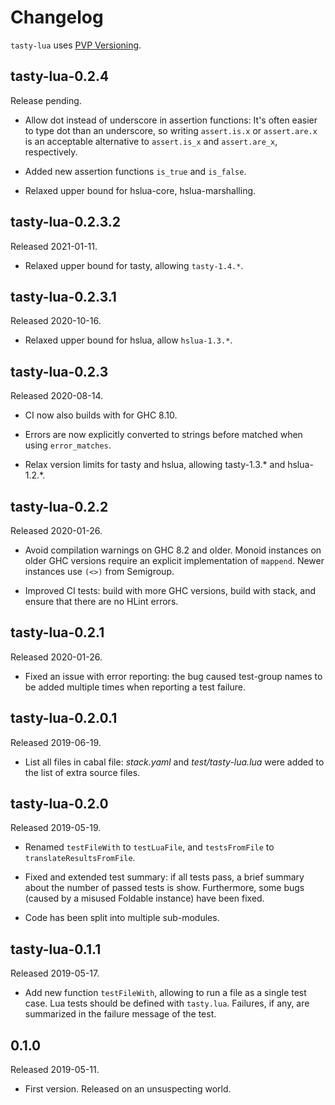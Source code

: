 # Changelog

`tasty-lua` uses [PVP Versioning][].

## tasty-lua-0.2.4

Release pending.

-   Allow dot instead of underscore in assertion functions: It's
    often easier to type dot than an underscore, so writing
    `assert.is.x` or `assert.are.x` is an acceptable alternative
    to `assert.is_x` and `assert.are_x`, respectively.

-   Added new assertion functions `is_true` and `is_false`.

-   Relaxed upper bound for hslua-core, hslua-marshalling.

## tasty-lua-0.2.3.2

Released 2021-01-11.

-   Relaxed upper bound for tasty, allowing `tasty-1.4.*`.

## tasty-lua-0.2.3.1

Released 2020-10-16.

-   Relaxed upper bound for hslua, allow `hslua-1.3.*`.

## tasty-lua-0.2.3

Released 2020-08-14.

-   CI now also builds with for GHC 8.10.

-   Errors are now explicitly converted to strings before matched
    when using `error_matches`.

-   Relax version limits for tasty and hslua, allowing tasty-1.3.*
    and hslua-1.2.*.

## tasty-lua-0.2.2

Released 2020-01-26.

-   Avoid compilation warnings on GHC 8.2 and older. Monoid
    instances on older GHC versions require an explicit
    implementation of `mappend`. Newer instances use `(<>)` from
    Semigroup.

-   Improved CI tests: build with more GHC versions, build with
    stack, and ensure that there are no HLint errors.

## tasty-lua-0.2.1

Released 2020-01-26.

-   Fixed an issue with error reporting: the bug caused test-group
    names to be added multiple times when reporting a test
    failure.

## tasty-lua-0.2.0.1

Released 2019-06-19.

-   List all files in cabal file: *stack.yaml* and
    *test/tasty-lua.lua* were added to the list of extra source
    files.

## tasty-lua-0.2.0

Released 2019-05-19.

-   Renamed `testFileWith` to `testLuaFile`, and `testsFromFile`
    to `translateResultsFromFile`.

-   Fixed and extended test summary: if all tests pass, a brief
    summary about the number of passed tests is show. Furthermore,
    some bugs (caused by a misused Foldable instance) have been
    fixed.

-   Code has been split into multiple sub-modules.

## tasty-lua-0.1.1

Released 2019-05-17.

-   Add new function `testFileWith`, allowing to run a file as a
    single test case. Lua tests should be defined with
    `tasty.lua`. Failures, if any, are summarized in the failure
    message of the test.

## 0.1.0

Released 2019-05-11.

-   First version. Released on an unsuspecting world.

  [PVP Versioning]: https://pvp.haskell.org
